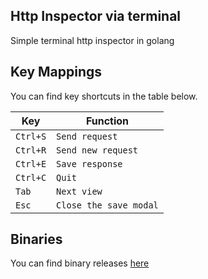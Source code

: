 ## Http Inspector via terminal

Simple terminal http inspector in golang

## Key Mappings

You can find key shortcuts in the table below.

| Key | Function |
| --- | ---       |
| `Ctrl+S`| `Send request`|
| `Ctrl+R`| `Send new request`|
| `Ctrl+E`| `Save response`|
| `Ctrl+C`| `Quit`|
| `Tab`| `Next view`|
| `Esc`| `Close the save modal`|

## Binaries

You can find binary releases [here](https://github.com/root27/termapi/releases)


